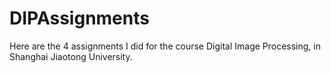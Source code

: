 # DIPAssignments
Here are the 4 assignments I did for the course Digital Image Processing, in Shanghai Jiaotong University.
